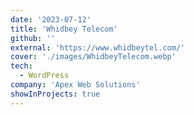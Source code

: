 ```yaml
---
date: '2023-07-12'
title: 'Whidbey Telecom'
github: ''
external: 'https://www.whidbeytel.com/'
cover: './images/WhidbeyTelecom.webp'
tech:
  - WordPress
company: 'Apex Web Solutions'
showInProjects: true
---
```

